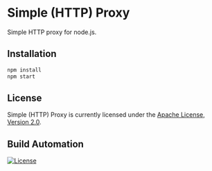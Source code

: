 # Simple (HTTP) Proxy

Simple HTTP proxy for node.js.

## Installation

```bash
npm install
npm start
```

## License

Simple (HTTP) Proxy is currently licensed under the [Apache License, Version 2.0](http://www.apache.org/licenses/).

## Build Automation

[![License](https://img.shields.io/badge/license-Apache%202.0-blue.svg)](https://www.apache.org/licenses/)
